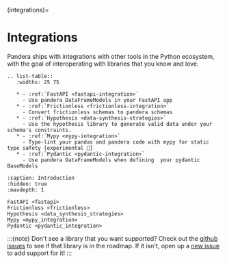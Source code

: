 (integrations)=

# Integrations

Pandera ships with integrations with other tools in the Python ecosystem, with
the goal of interoperating with libraries that you know and love.

```{eval-rst}
.. list-table::
   :widths: 25 75

   * - :ref:`FastAPI <fastapi-integration>`
     - Use pandera DataFrameModels in your FastAPI app
   * - :ref:`Frictionless <frictionless-integration>`
     - Convert frictionless schemas to pandera schemas
   * - :ref:`Hypothesis <data-synthesis-strategies>`
     - Use the hypothesis library to generate valid data under your schema's constraints.
   * - :ref:`Mypy <mypy-integration>`
     - Type-lint your pandas and pandera code with mypy for static type safety [experimental 🧪]
   * - :ref:`Pydantic <pydantic-integration>`
     - Use pandera DataFrameModels when defining  your pydantic BaseModels
```

```{toctree}
:caption: Introduction
:hidden: true
:maxdepth: 1

FastAPI <fastapi>
Frictionless <frictionless>
Hypothesis <data_synthesis_strategies>
Mypy <mypy_integration>
Pydantic <pydantic_integration>
```

:::{note}
Don't see a library that you want supported? Check out the
[github issues](https://github.com/pandera-dev/pandera/issues) to see if
that library is in the roadmap. If it isn't, open up a
[new issue](https://github.com/pandera-dev/pandera/issues/new?assignees=&labels=enhancement&template=feature_request.md&title=)
to add support for it!
:::
